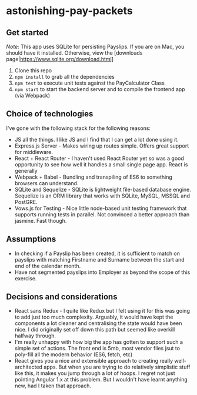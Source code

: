 # astonishing-pay-packets

## Get started

*Note:* This app uses SQLite for persisting Payslips. If you are on Mac, you should have it installed. Otherwise, view the [downloads page|https://www.sqlite.org/download.html]

1. Clone this repo
2. `npm install` to grab all the dependencies
3. `npm test` to execute unit tests against the PayCalculator Class
4. `npm start` to start the backend server and to compile the frontend app (via Webpack)


## Choice of technologies

I've gone with the following stack for the following reasons:

- JS all the things. I like JS and I find that I can get a lot done using it.
- Express.js Server - Makes wiring up routes simple. Offers great support for middleware.
- React + React Router - I haven't used React Router yet so was a good opportunity to see how well it handles a small single page app. React is generally 
- Webpack + Babel - Bundling and transpiling of ES6 to something browsers can understand.
- SQLite and Sequelize - SQLite is lightweight file-based database engine. Sequelize is an ORM library that works with SQLite, MySQL, MSSQL and PostGRE.
- Vows.js for Testing - Nice little node-based unit testing framework that supports running tests in parallel. Not convinced a better approach than jasmine. Fast though.

## Assumptions

- In checking if a Payslip has been created, it is sufficient to match on payslips with matching Firstname and Surname between the start and end of the calendar month.
- Have not segmented payslips into Employer as beyond the scope of this exercise.


## Decisions and considerations

- React sans Redux - I quite like Redux but I felt using it for this was going to add just too much complexity.  Arguably, it would have kept the components a lot cleaner and centralising the state would have been nice. I did originally set off down this path but seemed like overkill halfway through.
- I'm really unhappy with how big the app has gotten to support such a simple set of actions. The front end is 5mb, most vendor files jsut to poly-fill all the modern behavior (ES6, fetch, etc)
- React gives you a nice and extensible approach to creating really well-architected apps. But when you are trying to do relatively simplistic stuff like this, it makes you jump through a lot of hoops. I regret not just pointing Angular 1.x at this problem. But I wouldn't have learnt anything new, had I taken that approach.
